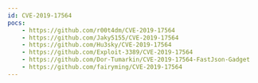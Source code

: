 ```yaml
---
id: CVE-2019-17564
pocs:
    - https://github.com/r00t4dm/CVE-2019-17564
    - https://github.com/Jaky5155/CVE-2019-17564
    - https://github.com/Hu3sky/CVE-2019-17564
    - https://github.com/Exploit-3389/CVE-2019-17564
    - https://github.com/Dor-Tumarkin/CVE-2019-17564-FastJson-Gadget
    - https://github.com/fairyming/CVE-2019-17564
---
```

